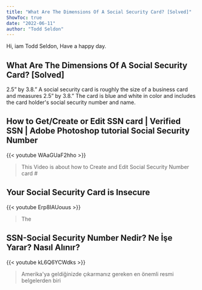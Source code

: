 ```yaml
---
title: "What Are The Dimensions Of A Social Security Card? [Solved]"
ShowToc: true 
date: "2022-06-11"
author: "Todd Seldon" 
---
```


Hi, iam Todd Seldon, Have a happy day.
## What Are The Dimensions Of A Social Security Card? [Solved]
2.5” by 3.8.” A social security card is roughly the size of a business card and measures 2.5” by 3.8.” The card is blue and white in color and includes the card holder's social security number and name.

## How to Get/Create or Edit SSN card | Verified SSN | Adobe Photoshop tutorial Social Security Number
{{< youtube WAaGUaF2hho >}}
>This Video is about how to Create and Edit Social Security Number card #

## Your Social Security Card is Insecure
{{< youtube Erp8IAUouus >}}
>The 

## SSN-Social Security Number Nedir? Ne İşe Yarar? Nasıl Alınır?
{{< youtube kL6Q6YCWdks >}}
>Amerika'ya geldiğinizde çıkarmanız gereken en önemli resmi belgelerden biri 

